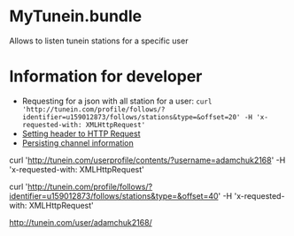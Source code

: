 # MyTunein.bundle
Allows to listen tunein stations for a specific user

# Information for developer
* Requesting for a json with all station for a user: `curl 'http://tunein.com/profile/follows/?identifier=u159012873/follows/stations&type=&offset=20' -H 'x-requested-with: XMLHttpRequest'`
* [Setting header to HTTP Request](http://thingsinjars.com/post/297/writing-a-plex-plugin-part-i/)
* [Persisting channel information](http://forums.plex.tv/discussion/88179/storing-user-data-in-dict)

curl 'http://tunein.com/userprofile/contents/?username=adamchuk2168' -H 'x-requested-with: XMLHttpRequest'

curl 'http://tunein.com/profile/follows/?identifier=u159012873/follows/stations&type=&offset=40' -H 'x-requested-with: XMLHttpRequest'

http://tunein.com/user/adamchuk2168/
